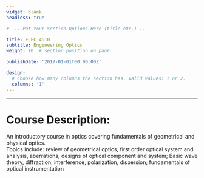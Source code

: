 ```yaml
---
widget: blank
headless: true

# ... Put Your Section Options Here (title etc.) ...

title: ELEC 4610
subtitle: Engineering Optics
weight: 10  # section position on page

publishDate: '2017-01-01T00:00:00Z'

design:
  # Choose how many columns the section has. Valid values: 1 or 2.
  columns: '1'
---
```


<hr>

# Course Description:  
An introductory course in optics covering fundamentals of geometrical and physical optics.  
Topics include: review of geometrical optics, first order optical system and analysis, aberrations, designs of optical component and system; Basic wave theory, diffraction, interference, polarization, dispersion; fundamentals of optical instrumentation


